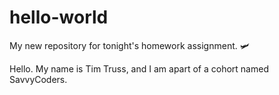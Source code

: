 # hello-world
My new repository for tonight's homework assignment. 🛩

Hello. My name is Tim Truss, and I am apart of a cohort named SavvyCoders. 
